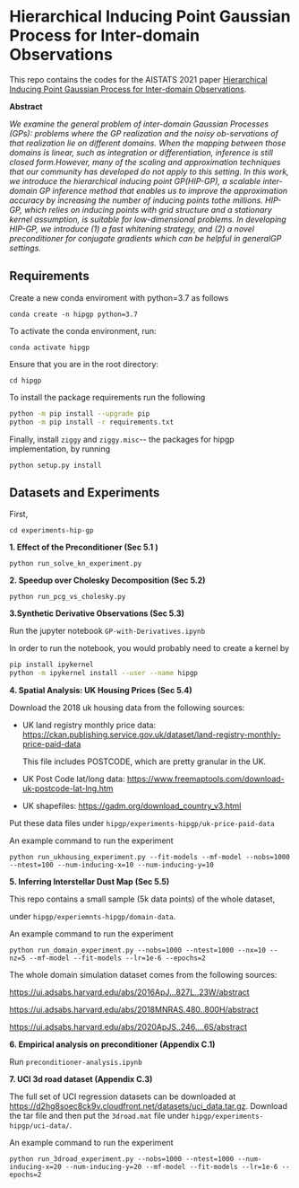 # Hierarchical Inducing Point Gaussian Process for Inter-domain Observations

This repo contains the codes for the AISTATS 2021 paper [Hierarchical Inducing Point Gaussian Process for Inter-domain Observations](https://arxiv.org/pdf/2103.00393.pdf).



__Abstract__

_We examine the general problem of inter-domain Gaussian Processes (GPs): problems where the GP realization and the noisy ob-servations of that realization lie on different domains. When the mapping between those domains is linear, such as integration or differentiation, inference is still closed form.However, many of the scaling and approximation techniques that our community has developed do not apply to this setting. In this work, we introduce the hierarchical inducing point GP(HIP-GP), a scalable inter-domain GP inference method that enables us to improve the approximation accuracy by increasing the number of inducing points tothe millions. HIP-GP, which relies on inducing points with grid structure and a stationary kernel assumption, is suitable for low-dimensional problems. In developing HIP-GP, we introduce (1) a fast whitening strategy, and (2) a novel preconditioner for conjugate gradients which can be helpful in generalGP settings._



## Requirements



Create a new conda enviroment with python=3.7 as follows

`conda create -n hipgp python=3.7` 

To activate the conda environment, run: 

`conda activate hipgp` 

Ensure that you are in the root directory:

`cd hipgp`

To install the package requirements run the following

```bash
python -m pip install --upgrade pip
python -m pip install -r requirements.txt
```

Finally, install `ziggy` and `ziggy.misc`-- the packages for hipgp implementation, by running 

`python setup.py install`



## Datasets and Experiments

First, 

`cd experiments-hip-gp`

__1. Effect of the Preconditioner (Sec 5.1 )__

`python run_solve_kn_experiment.py  `

__2. Speedup over Cholesky Decomposition (Sec 5.2)__

`python run_pcg_vs_cholesky.py`

__3.Synthetic Derivative Observations (Sec 5.3)__

Run the jupyter notebook `GP-with-Derivatives.ipynb`

In order to run the notebook, you would probably need to create a kernel by

```bash
pip install ipykernel
python -m ipykernel install --user --name hipgp
```

__4. Spatial Analysis: UK Housing Prices (Sec 5.4)__

Download the 2018 uk housing data from the following sources:

  - UK land registry monthly price data:
    https://ckan.publishing.service.gov.uk/dataset/land-registry-monthly-price-paid-data

    This file includes POSTCODE, which are pretty granular in the UK.
    
  - UK Post Code lat/long data: https://www.freemaptools.com/download-uk-postcode-lat-lng.htm

  - UK shapefiles: https://gadm.org/download_country_v3.html

Put these data files under `hipgp/experiments-hipgp/uk-price-paid-data`

An example command to run the experiment

`python run_ukhousing_experiment.py --fit-models --mf-model --nobs=1000 --ntest=100 --num-inducing-x=10 --num-inducing-y=10` 

__5. Inferring Interstellar Dust Map (Sec 5.5)__ 

This repo contains a small sample (5k data points) of the whole dataset, 

under `hipgp/experiemnts-hipgp/domain-data`. 

An example command to run the experiment

`python run_domain_experiment.py --nobs=1000 --ntest=1000 --nx=10 --nz=5 --mf-model --fit-models --lr=1e-6 --epochs=2` 

The whole domain simulation dataset comes from the following sources:

https://ui.adsabs.harvard.edu/abs/2016ApJ...827L..23W/abstract

https://ui.adsabs.harvard.edu/abs/2018MNRAS.480..800H/abstract

https://ui.adsabs.harvard.edu/abs/2020ApJS..246....6S/abstract



__6. Empirical analysis on preconditioner (Appendix C.1)__

Run `preconditioner-analysis.ipynb` 

__7. UCI 3d road dataset (Appendix C.3)__

The full set of UCI regression datasets can be downloaded at https://d2hg8soec8ck9v.cloudfront.net/datasets/uci_data.tar.gz. Download the tar file and then put the `3droad.mat` file under `hipgp/experiments-hipgp/uci-data/`. 

An example command to run the experiment

`python run_3droad_experiment.py --nobs=1000 --ntest=1000 --num-inducing-x=20 --num-inducing-y=20 --mf-model --fit-models --lr=1e-6 --epochs=2` 




